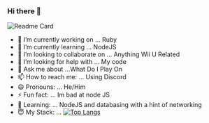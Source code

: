 ### Hi there 👋
![Readme Card](https://github-readme-stats.vercel.app/api?username=PokeyManatee4&show_icons=true&theme=tokyonight)
- 🔭 I’m currently working on ... Ruby
- 🌱 I’m currently learning ... NodeJS
- 👯 I’m looking to collaborate on ... Anything Wii U Related
- 🤔 I’m looking for help with ... My code
- 💬 Ask me about ...What Do I Play On
- 📫 How to reach me: ... Using Discord
- 😄 Pronouns: ... He/Him
- ⚡ Fun fact: ... Im bad at node JS
- 🥰 Learning: ... NodeJS and databasing with a hint of networking
- 😇 My Stack: ... [![Top Langs](https://github-readme-stats.vercel.app/api/top-langs/?username=PokeyManatee4&theme=tokyonight)](https://github.com/PokeyManatee4)
